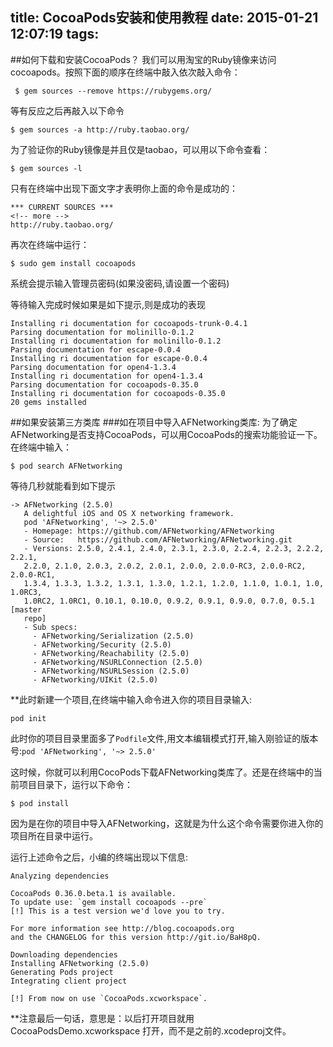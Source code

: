 title: CocoaPods安装和使用教程
date: 2015-01-21 12:07:19
tags:
---
##如何下载和安装CocoaPods？
我们可以用淘宝的Ruby镜像来访问cocoapods。按照下面的顺序在终端中敲入依次敲入命令：

```
 $ gem sources --remove https://rubygems.org/
```
等有反应之后再敲入以下命令

```
$ gem sources -a http://ruby.taobao.org/
```
为了验证你的Ruby镜像是并且仅是taobao，可以用以下命令查看：

```
$ gem sources -l
```
只有在终端中出现下面文字才表明你上面的命令是成功的：
<!-- more -->
```
*** CURRENT SOURCES ***
<!-- more -->
http://ruby.taobao.org/
```
再次在终端中运行：

```
$ sudo gem install cocoapods
```
系统会提示输入管理员密码(如果没密码,请设置一个密码)

等待输入完成时候如果是如下提示,则是成功的表现

```
Installing ri documentation for cocoapods-trunk-0.4.1
Parsing documentation for molinillo-0.1.2
Installing ri documentation for molinillo-0.1.2
Parsing documentation for escape-0.0.4
Installing ri documentation for escape-0.0.4
Parsing documentation for open4-1.3.4
Installing ri documentation for open4-1.3.4
Parsing documentation for cocoapods-0.35.0
Installing ri documentation for cocoapods-0.35.0
20 gems installed

```

##如果安装第三方类库
###如在项目中导入AFNetworking类库:
为了确定AFNetworking是否支持CocoaPods，可以用CocoaPods的搜索功能验证一下。在终端中输入：

```
$ pod search AFNetworking
```
等待几秒就能看到如下提示

```
-> AFNetworking (2.5.0)
   A delightful iOS and OS X networking framework.
   pod 'AFNetworking', '~> 2.5.0'
   - Homepage: https://github.com/AFNetworking/AFNetworking
   - Source:   https://github.com/AFNetworking/AFNetworking.git
   - Versions: 2.5.0, 2.4.1, 2.4.0, 2.3.1, 2.3.0, 2.2.4, 2.2.3, 2.2.2, 2.2.1,
   2.2.0, 2.1.0, 2.0.3, 2.0.2, 2.0.1, 2.0.0, 2.0.0-RC3, 2.0.0-RC2, 2.0.0-RC1,
   1.3.4, 1.3.3, 1.3.2, 1.3.1, 1.3.0, 1.2.1, 1.2.0, 1.1.0, 1.0.1, 1.0, 1.0RC3,
   1.0RC2, 1.0RC1, 0.10.1, 0.10.0, 0.9.2, 0.9.1, 0.9.0, 0.7.0, 0.5.1 [master
   repo]
   - Sub specs:
     - AFNetworking/Serialization (2.5.0)
     - AFNetworking/Security (2.5.0)
     - AFNetworking/Reachability (2.5.0)
     - AFNetworking/NSURLConnection (2.5.0)
     - AFNetworking/NSURLSession (2.5.0)
     - AFNetworking/UIKit (2.5.0)
```

**此时新建一个项目,在终端中输入命令进入你的项目目录输入:

```
pod init
```
此时你的项目目录里面多了`Podfile`文件,用文本编辑模式打开,输入刚验证的版本号:`pod 'AFNetworking', '~> 2.5.0'`

这时候，你就可以利用CocoPods下载AFNetworking类库了。还是在终端中的当前项目目录下，运行以下命令：

```
$ pod install 
```
因为是在你的项目中导入AFNetworking，这就是为什么这个命令需要你进入你的项目所在目录中运行。

运行上述命令之后，小编的终端出现以下信息:

```
Analyzing dependencies

CocoaPods 0.36.0.beta.1 is available.
To update use: `gem install cocoapods --pre`
[!] This is a test version we'd love you to try.

For more information see http://blog.cocoapods.org
and the CHANGELOG for this version http://git.io/BaH8pQ.

Downloading dependencies
Installing AFNetworking (2.5.0)
Generating Pods project
Integrating client project

[!] From now on use `CocoaPods.xcworkspace`.
```

**注意最后一句话，意思是：以后打开项目就用 CocoaPodsDemo.xcworkspace 打开，而不是之前的.xcodeproj文件。
